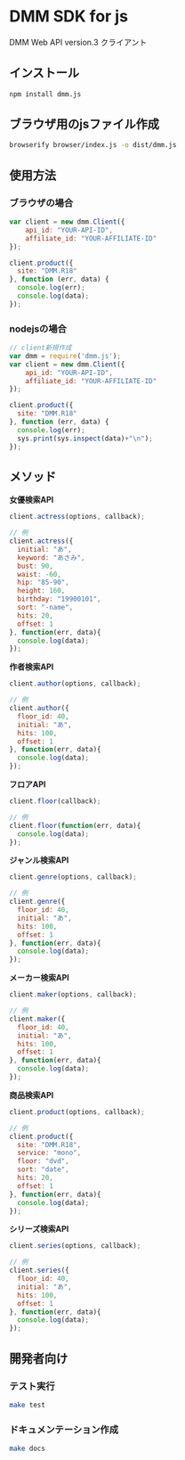 # DMM SDK for js
DMM Web API version.3 クライアント

## インストール

``` bash
npm install dmm.js
```

## ブラウザ用のjsファイル作成
``` bash
browserify browser/index.js -o dist/dmm.js
```

## 使用方法

### ブラウザの場合

``` javascript
var client = new dmm.Client({
    api_id: "YOUR-API-ID",
    affiliate_id: "YOUR-AFFILIATE-ID"
});

client.product({
  site: "DMM.R18"
}, function (err, data) {
  console.log(err);
  console.log(data);
});
```

### nodejsの場合

``` javascript
// client新規作成
var dmm = require('dmm.js');
var client = new dmm.Client({
    api_id: "YOUR-API-ID",
    affiliate_id: "YOUR-AFFILIATE-ID"
});

client.product({
  site: "DMM.R18"
}, function (err, data) {
  console.log(err);
  sys.print(sys.inspect(data)+"\n");
});

```

## メソッド
**女優検索API**

``` javascript
client.actress(options, callback);

// 例
client.actress({
  initial: "あ",
  keyword: "あさみ",
  bust: 90,
  waist: -60,
  hip: "85-90",
  height: 160,
  birthday: "19900101",
  sort: "-name",
  hits: 20,
  offset: 1
}, function(err, data){
  console.log(data);
});
```

**作者検索API**

``` javascript
client.author(options, callback);

// 例
client.author({
  floor_id: 40,
  initial: "あ",
  hits: 100,
  offset: 1
}, function(err, data){
  console.log(data);
});

```

**フロアAPI**

``` javascript
client.floor(callback);

// 例
client.floor(function(err, data){
  console.log(data);
});

```

**ジャンル検索API**

``` javascript
client.genre(options, callback);

// 例
client.genre({
  floor_id: 40,
  initial: "あ",
  hits: 100,
  offset: 1
}, function(err, data){
  console.log(data);
});

```

**メーカー検索API**

``` javascript
client.maker(options, callback);

// 例
client.maker({
  floor_id: 40,
  initial: "あ",
  hits: 100,
  offset: 1
}, function(err, data){
  console.log(data);
});
```

**商品検索API**

``` javascript
client.product(options, callback);

// 例
client.product({
  site: "DMM.R18",
  service: "mono",
  floor: "dvd",
  sort: "date",
  hits: 20,
  offset: 1
}, function(err, data){
  console.log(data);
});
```

**シリーズ検索API**

``` javascript
client.series(options, callback);

// 例
client.series({
  floor_id: 40,
  initial: "あ",
  hits: 100,
  offset: 1
}, function(err, data){
  console.log(data);
});
```

## 開発者向け

### テスト実行

``` bash
make test
```

### ドキュメンテーション作成

``` bash
make docs
```
